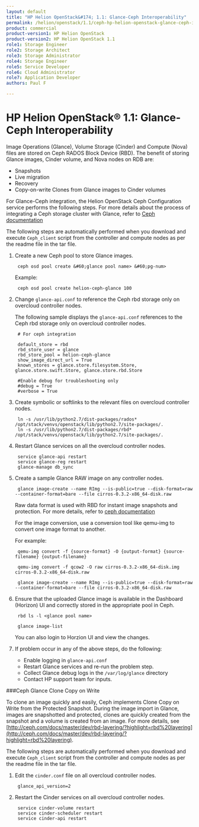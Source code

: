 ```yaml
---
layout: default
title: "HP Helion OpenStack&#174; 1.1: Glance-Ceph Interoperability"
permalink: /helion/openstack/1.1/ceph-hp-helion-openstack-glance-ceph-interoperability/
product: commercial
product-version1: HP Helion OpenStack
product-version2: HP Helion OpenStack 1.1
role1: Storage Engineer
role2: Storage Architect 
role3: Storage Administrator 
role4: Storage Engineer
role5: Service Developer 
role6: Cloud Administrator 
role7: Application Developer 
authors: Paul F

---
```

<!--PUBLISHED-->


<script>

function PageRefresh {
onLoad="window.refresh"
}

PageRefresh();

</script>
<!--
<p style="font-size: small;"> <a href="/helion/openstack/1.1/install-beta/kvm/">&#9664; PREV</a> | <a href="/helion/openstack/1.1/install-beta-overview/">&#9650; UP</a> | <a href="/helion/openstack/1.1/install-beta/esx/">NEXT &#9654;</a> </p>
-->


# HP Helion OpenStack&#174; 1.1: Glance-Ceph Interoperability

Image Operations (Glance), Volume Storage (Cinder) and Compute (Nova)  files are stored on Ceph RADOS Block Device (RBD). The benefit of storing Glance images, Cinder volume, and Nova nodes on RDB are:

* Snapshots
* Live migration
* Recovery
* Copy-on-write Clones from Glance images to Cinder volumes


For Glance-Ceph integration, the Helion OpenStack Ceph Configuration service performs the following steps. For more details about the process of integrating a Ceph storage cluster with Glance, refer to  [Ceph documentation](http://ceph.com/docs/master/rbd/rbd-openstack/?highlight=openstack%20glance)

The following steps are automatically performed when you download and execute `Ceph_client` script from the controller and compute nodes as per the readme file in the tar file.

1. Create a new Ceph pool to store Glance images.

		ceph osd pool create &#60;glance pool name> &#60;pg-num>

	Example:

		ceph osd pool create helion-ceph-glance 100

2. Change `glance-api.conf` to reference the Ceph rbd storage only on overcloud controller nodes. 

	The following sample displays the `glance-api.conf` references to the Ceph rbd storage only on overcloud controller nodes. 

		# For ceph integration
		
		default_store = rbd
		rbd_store_user = glance
		rbd_store_pool = helion-ceph-glance
		show_image_direct_url = True
		known_stores = glance.store.filesystem.Store, glance.store.swift.Store, glance.store.rbd.Store
		
		#Enable debug for troubleshooting only
		#debug = True
		#verbose = True

3. Create symbolic or softlinks to the relevant files on overcloud controller nodes.

		ln -s /usr/lib/python2.7/dist-packages/rados* /opt/stack/venvs/openstack/lib/python2.7/site-packages/.
		ln -s /usr/lib/python2.7/dist-packages/rbd* /opt/stack/venvs/openstack/lib/python2.7/site-packages/.

5. Restart Glance services on all the overcloud controller nodes.

		service glance-api restart
		service glance-reg restart
		glance-manage db_sync

6. Create a sample Glance RAW image on any controller nodes. 

		glance image-create --name RImg --is-public=true --disk-format=raw --container-format=bare --file cirros-0.3.2-x86_64-disk.raw


	Raw data format is used with RBD for instant image snapshots and protection. For more details, refer to [ceph documentation](http://ceph.com/docs/master/rbd/qemu-rbd/?highlight=raw)

	For the image conversion, use a conversion tool like qemu-img to convert one image format to another. 
	
	For example:

		qemu-img convert -f {source-format} -O {output-format} {source-filename} {output-filename}
		
		qemu-img convert -f qcow2 -O raw cirros-0.3.2-x86_64-disk.img cirros-0.3.2-x86_64-disk.raw
		
		glance image-create --name RImg --is-public=true --disk-format=raw --container-format=bare --file cirros-0.3.2-x86_64-disk.raw

7. Ensure that the uploaded Glance image is available in the Dashboard (Horizon) UI and correctly stored in the appropriate pool in Ceph.

		rbd ls -l <glance pool name>
		
		glance image-list

	You can also login to Horzion UI and view the changes.

8. If problem occur in any of the above steps, do the following:
	* Enable logging in `glance-api.conf`  
	* Restart Glance services and re-run the problem step. 
	* Collect Glance debug logs in the  `/var/log/glance` directory 
	* Contact HP support team for inputs. 


###Ceph Glance Clone Copy on Write

To clone an image quickly and easily, Ceph implements Clone Copy on Write from the Protected Snapshot. During the image import in Glance, images are snapshotted and protected, clones are quickly created from the snapshot and a volume is created from an image. For more details, see [http://ceph.com/docs/master/dev/rbd-layering/?highlight=rbd%20layering](http://ceph.com/docs/master/dev/rbd-layering/?highlight=rbd%20layering).


The following steps are automatically performed when you download and execute `Ceph_client` script from the controller and compute nodes as per the readme file in the tar file.

1. Edit the `cinder.conf` file on all overcloud controller nodes.

		glance_api_version=2

2. Restart the Cinder services on all overcloud controller nodes.

		service cinder-volume restart
		service cinder-scheduler restart
		service cinder-api restart
	<!--
	3. To create Glance image, enter:

		glance image-create

	Note that Clone COW is achieved when the image is in RAW format. To convert from one format to another, use a onversion tool like qemu-img. 

	For example:

		qemu-img convert -f {source-format} -O {output-format} {source-filename} {output-filename}
		qemu-img convert -f qcow2 -O raw cirros-0.3.2-x86_64-disk.img cirros-0.3.2-x86_64-disk.raw
		glance image-create -??-name RImg -??-is-public=true -??-disk-format=raw -??-container-format=bare -??-file cirros-0.3.2-x86_64-disk.raw

	4. Create the Cinder volume from the Glance image created on step 1 on any controller node.

		cinder create -image-id <glance image id> -??-display-name RVol 2

	5. Ensure that the Cinder volume created is available at `rbd` pool

		rbd ls -l <cinder pool name>
		
		cinder list

	6. Track clones to demonstrate the copy-on-write feature by first listing snapshots of Glance images and then listing the children of the snapshot

		rbd -??-pool <glance pool name> snap ls <glance image id>
		
		rbd -??-pool <glance pool name> children -??-image <glance image id> -??-snap <snap name>
		
		rbd children <glance pool name>/<glance-image id>@<snap name>
-->
7. If you have any problems in any of the above steps, do the following:

	* Enable logging in `glance-api.conf` and `cinder.conf`. 
	* Restart Glance and Cinder services and re-run problem step. 
	* Collect Glance debug logs in `/var/log/glance` directory and Cinder debug logs in `/var/log/upstart` directory.
	*  Contact HP support team for inputs.
	
## Next Steps

[Ceph Cinder Storage]( /helion/openstack/1.1/ceph-hp-helion-openstack-cinder-storage/)



<a href="#top" style="padding:14px 0px 14px 0px; text-decoration: none;"> Return to Top &#8593; </a>
